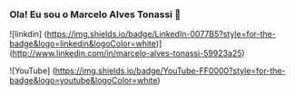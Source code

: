 ### Ola! Eu sou o Marcelo Alves Tonassi 🦉
![linkdin] (https://img.shields.io/badge/LinkedIn-0077B5?style=for-the-badge&logo=linkedin&logoColor=white)](http://www.linkedin.com/in/marcelo-alves-tonassi-59923a25)

![YouTube] (https://img.shields.io/badge/YouTube-FF0000?style=for-the-badge&logo=youtube&logoColor=white)


